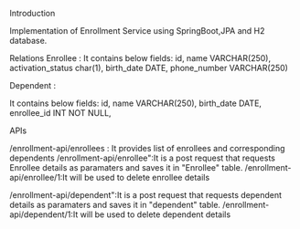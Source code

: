 Introduction

Implementation of Enrollment Service using SpringBoot,JPA and H2 database.

Relations
Enrollee :
It contains below fields:
  id,
  name VARCHAR(250),
  activation_status char(1), 
  birth_date DATE,
  phone_number VARCHAR(250)
  
Dependent :

It contains below fields:
  id,
  name VARCHAR(250),
  birth_date DATE,
  enrollee_id INT NOT NULL,
  

APIs

 /enrollment-api/enrollees : It provides list of enrollees and corresponding dependents
 /enrollment-api/enrollee":It is a post request that requests Enrollee details as paramaters and saves it in "Enrollee" table.
 /enrollment-api/enrollee/1:It will be used to delete enrollee details
 
 /enrollment-api/dependent":It is a post request that requests dependent details as paramaters and saves it in "dependent" table.
 /enrollment-api/dependent/1:It will be used to delete dependent details